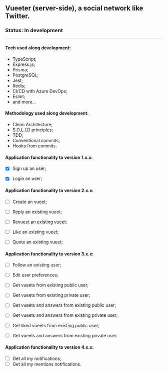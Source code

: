 ## Vueeter (server-side), a social network like Twitter.

### Status: In development

------

#### Tech used along development:

- TypeScript;
- Express.js;
- Prisma;
- PostgreSQL;
- Jest;
- Redis;
- CI/CD with Azure DevOps;
- Eslint;
- and more...



#### Methodology used along development:

- Clean Architecture;
- S.O.L.I.D principles;
- TDD;
- Conventional commits;
- Hooks from commits.



#### Application functionality to version 1.x.x:

- [x] Sign up an user;
- [x] Login an user;

  

#### Application functionality to version 2.x.x:

- [ ] Create an vueet;
- [ ] Reply an existing vueet;
- [ ] Revueet an existing vueet;
- [ ] Like an existing vueet;
- [ ] Quote an existing vueet;

  

#### Application functionality to version 3.x.x:

- [ ] Follow an existing user;
- [ ] Edit user preferences;
- [ ] Get vueets from existing public user;
- [ ] Get vueets from existing private user;
- [ ] Get vueets and answers from existing public user;
- [ ] Get vueets and answers from existing private user;
- [ ] Get liked vueets from existing public user;
- [ ] Get vueets and answers from existing private user.



#### Application functionality to version 4.x.x:

- [ ] Get all my notifications;
- [ ] Get all my mentions notifications.
